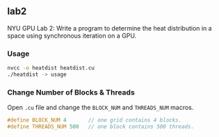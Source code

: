 ## lab2

NYU GPU Lab 2: Write a program to determine the heat distribution in a space using synchronous iteration on a GPU.


### Usage

```bash
nvcc -o heatdist heatdist.cu
./heatdist -> usage
```

### Change Number of Blocks & Threads

Open `.cu` file and change the `BLOCK_NUM` and `THREADS_NUM` macros.


```c
#define BLOCK_NUM 4       // one grid contains 4 blocks.
#define THREADS_NUM 500   // one block contains 500 threads.   
```